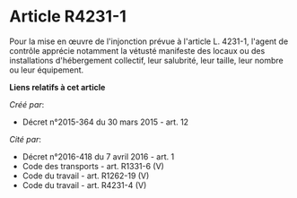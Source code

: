 # Article R4231-1

Pour la mise en œuvre de l'injonction prévue à l'article L. 4231-1, l'agent de contrôle apprécie notamment la vétusté
manifeste des locaux ou des installations d'hébergement collectif, leur salubrité, leur taille, leur nombre ou leur
équipement.

**Liens relatifs à cet article**

_Créé par_:

  - Décret n°2015-364 du 30 mars 2015 - art. 12

_Cité par_:

  - Décret n°2016-418 du 7 avril 2016 - art. 1
  - Code des transports - art. R1331-6 (V)
  - Code du travail - art. R1262-19 (V)
  - Code du travail - art. R4231-4 (V)
